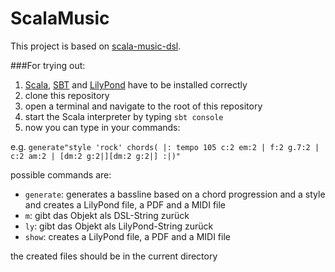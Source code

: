 # ScalaMusic

This project is based on [scala-music-dsl](https://github.com/RadicalCadence/scala-music-dsl).

###For trying out:

1. [Scala](http://www.scala-lang.org/), [SBT](http://www.scala-sbt.org/) and [LilyPond](http://www.lilypond.org/index.html) have to be installed correctly
2. clone this repository
3. open a terminal and navigate to the root of this repository
4. start the Scala interpreter by typing `sbt console`
5. now you can type in your commands:

e.g. `generate"style 'rock' chords( |: tempo 105 c:2 em:2 | f:2 g.7:2 | c:2 am:2 | [dm:2 g:2|][dm:2 g:2|] :|)"`

possible commands are:
* `generate`: generates a bassline based on a chord progression and a style and creates a LilyPond file, a PDF and a MIDI file
* `m`:        gibt das Objekt als DSL-String zurück
* `ly`:       gibt das Objekt als LilyPond-String zurück
* `show`:     creates a LilyPond file, a PDF and a MIDI file

the created files should be in the current directory
